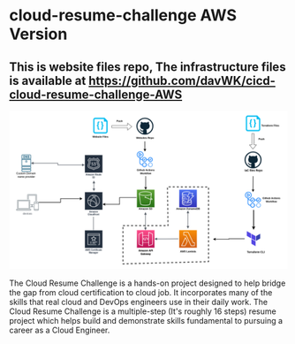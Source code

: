 # cloud-resume-challenge AWS Version

## This is website files repo, The infrastructure files is available at https://github.com/davWK/cicd-cloud-resume-challenge-AWS

![diagram](architecture_diagram.png)

The Cloud Resume Challenge is a hands-on project designed to help bridge the gap from cloud certification to cloud job. It incorporates many of the skills that real cloud and DevOps engineers use in their daily work. The Cloud Resume Challenge is a multiple-step (It's roughly 16 steps) resume project which helps build and demonstrate skills fundamental to pursuing a career as a Cloud Engineer.
